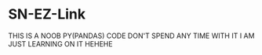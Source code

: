 # SN-EZ-Link

THIS IS A NOOB PY(PANDAS) CODE
DON'T SPEND ANY TIME WITH IT I AM JUST LEARNING ON IT HEHEHE
